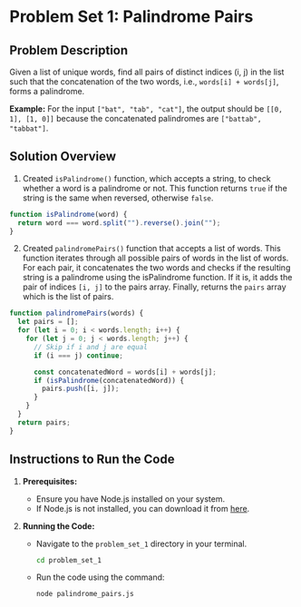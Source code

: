 # Problem Set 1: Palindrome Pairs

## Problem Description

Given a list of unique words, find all pairs of distinct indices (i, j) in the list such that the concatenation of the two words, i.e., `words[i] + words[j]`, forms a palindrome.

**Example:**
For the input `["bat", "tab", "cat"]`, the output should be `[[0, 1], [1, 0]]` because the concatenated palindromes are `["battab", "tabbat"]`.

## Solution Overview

1. Created `isPalindrome()` function, which accepts a string, to check whether a word is a palindrome or not. This function returns `true` if the string is the same when reversed, otherwise `false`.

```javascript
function isPalindrome(word) {
  return word === word.split("").reverse().join("");
}
```

2. Created `palindromePairs()` function that accepts a list of words. This function iterates through all possible pairs of words in the list of words. For each pair, it concatenates the two words and checks if the resulting string is a palindrome using the isPalindrome function. If it is, it adds the pair of indices `[i, j]` to the pairs array. Finally, returns the `pairs` array which is the list of pairs.

```javascript
function palindromePairs(words) {
  let pairs = [];
  for (let i = 0; i < words.length; i++) {
    for (let j = 0; j < words.length; j++) {
      // Skip if i and j are equal
      if (i === j) continue;

      const concatenatedWord = words[i] + words[j];
      if (isPalindrome(concatenatedWord)) {
        pairs.push([i, j]);
      }
    }
  }
  return pairs;
}
```

## Instructions to Run the Code

1. **Prerequisites:**

   - Ensure you have Node.js installed on your system.
   - If Node.js is not installed, you can download it from [here](https://nodejs.org/en).

2. **Running the Code:**

   - Navigate to the `problem_set_1` directory in your terminal.

     ```bash
     cd problem_set_1
     ```

   - Run the code using the command:
     ```bash
     node palindrome_pairs.js
     ```
